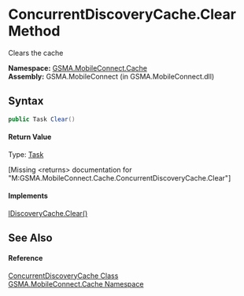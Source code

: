 ConcurrentDiscoveryCache.Clear Method
=====================================
Clears the cache

**Namespace:** [GSMA.MobileConnect.Cache][1]  
**Assembly:** GSMA.MobileConnect (in GSMA.MobileConnect.dll)

Syntax
------

```csharp
public Task Clear()
```

#### Return Value
Type: [Task][2]  

[Missing &lt;returns> documentation for "M:GSMA.MobileConnect.Cache.ConcurrentDiscoveryCache.Clear"]

#### Implements
[IDiscoveryCache.Clear()][3]  


See Also
--------

#### Reference
[ConcurrentDiscoveryCache Class][4]  
[GSMA.MobileConnect.Cache Namespace][1]  

[1]: ../README.md
[2]: http://msdn.microsoft.com/en-us/library/dd235678
[3]: ../IDiscoveryCache/Clear.md
[4]: README.md
[5]: ../../_icons/Help.png